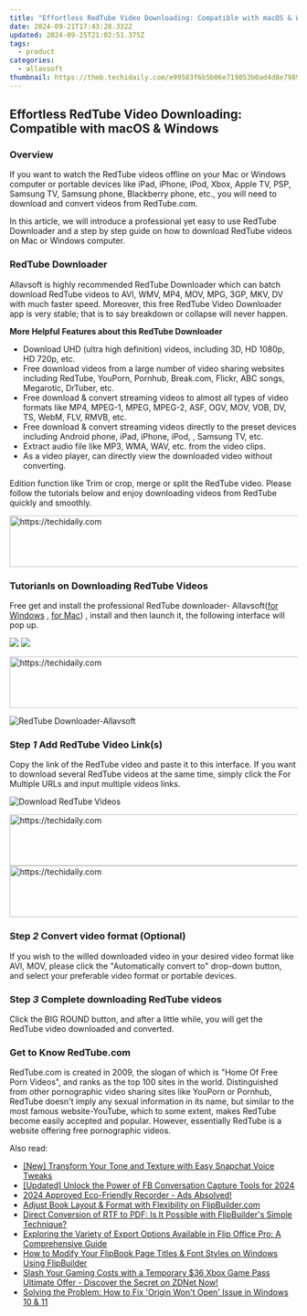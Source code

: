 ```yaml
---
title: "Effortless RedTube Video Downloading: Compatible with macOS & Windows"
date: 2024-09-21T17:43:28.332Z
updated: 2024-09-25T21:02:51.375Z
tags:
  - product
categories:
  - allavsoft
thumbnail: https://thmb.techidaily.com/e99583f6b5b06e719853b0ad4d8e79890585ba4f6bebb22736b51161b0bbe49e.jpg
---
```


## Effortless RedTube Video Downloading: Compatible with macOS & Windows

### Overview

If you want to watch the RedTube videos offline on your Mac or Windows computer or portable devices like iPad, iPhone, iPod, Xbox, Apple TV, PSP, Samsung TV, Samsung phone, Blackberry phone, etc., you will need to download and convert videos from RedTube.com.

In this article, we will introduce a professional yet easy to use RedTube Downloader and a step by step guide on how to download RedTube videos on Mac or Windows computer.

### RedTube Downloader

Allavsoft is highly recommended RedTube Downloader which can batch download RedTube videos to AVI, WMV, MP4, MOV, MPG, 3GP, MKV, DV with much faster speed. Moreover, this free RedTube Video Downloader app is very stable; that is to say breakdown or collapse will never happen.

**More Helpful Features about this RedTube Downloader**

* Download UHD (ultra high definition) videos, including 3D, HD 1080p, HD 720p, etc.
* Free download videos from a large number of video sharing websites including RedTube, YouPorn, Pornhub, Break.com, Flickr, ABC songs, Megarotic, DrTuber, etc.
* Free download & convert streaming videos to almost all types of video formats like MP4, MPEG-1, MPEG, MPEG-2, ASF, OGV, MOV, VOB, DV, TS, WebM, FLV, RMVB, etc.
* Free download & convert streaming videos directly to the preset devices including Android phone, iPad, iPhone, iPod, , Samsung TV, etc.
* Extract audio file like MP3, WMA, WAV, etc. from the video clips.
* As a video player, can directly view the downloaded video without converting.

Edition function like Trim or crop, merge or split the RedTube video. Please follow the tutorials below and enjoy downloading videos from RedTube quickly and smoothly.

<!-- affiliate ads begin -->
<a href="https://appsumo.8odi.net/c/5597632/2082539/7443" target="_top" id="2082539">
  <img src="//a.impactradius-go.com/display-ad/7443-2082539" border="0" alt="https://techidaily.com" width="728" height="90"/>
</a>
<img height="0" width="0" src="https://appsumo.8odi.net/i/5597632/2082539/7443" style="position:absolute;visibility:hidden;" border="0" />
<!-- affiliate ads end -->

### Tutorianls on Downloading RedTube Videos

Free get and install the professional RedTube downloader- Allavsoft([for Windows](https://tools.techidaily.com/allavsoft/products/) , [for Mac](https://tools.techidaily.com/allavsoft/products/)) , install and then launch it, the following interface will pop up.

[![](https://www.allavsoft.com/how-to/../images/how-to/free-download-win.jpg)](https://tools.techidaily.com/allavsoft/products/) [![](https://www.allavsoft.com/how-to/../images/how-to/free-download-mac.jpg)](https://tools.techidaily.com/allavsoft/products/)

<!-- affiliate ads begin -->
<a href="https://unicoeye.pxf.io/c/5597632/2134224/18498" target="_top" id="2134224">
  <img src="//a.impactradius-go.com/display-ad/18498-2134224" border="0" alt="https://techidaily.com" width="728" height="90"/>
</a>
<img height="0" width="0" src="https://unicoeye.pxf.io/i/5597632/2134224/18498" style="position:absolute;visibility:hidden;" border="0" />
<!-- affiliate ads end -->

![RedTube Downloader-Allavsoft](https://www.allavsoft.com/how-to/../images/allavsoft/screen-shot-600.jpg)

### Step _1_ Add RedTube Video Link(s)

Copy the link of the RedTube video and paste it to this interface. If you want to download several RedTube videos at the same time, simply click the For Multiple URLs and input multiple videos links.

![Download RedTube Videos](https://www.allavsoft.com/how-to/../images/how-to/redtube-downloader/download-redtube-videos.jpg)

<!-- affiliate ads begin -->
<a href="https://appsumo.8odi.net/c/5597632/2144308/7443" target="_top" id="2144308">
  <img src="//a.impactradius-go.com/display-ad/7443-2144308" border="0" alt="https://techidaily.com" width="600" height="90"/>
</a>
<img height="0" width="0" src="https://appsumo.8odi.net/i/5597632/2144308/7443" style="position:absolute;visibility:hidden;" border="0" />
<!-- affiliate ads end -->

<!-- affiliate ads begin -->
<a href="https://appsumo.8odi.net/c/5597632/2049383/7443" target="_top" id="2049383">
  <img src="//a.impactradius-go.com/display-ad/7443-2049383" border="0" alt="https://techidaily.com" width="728" height="90"/>
</a>
<img height="0" width="0" src="https://appsumo.8odi.net/i/5597632/2049383/7443" style="position:absolute;visibility:hidden;" border="0" />
<!-- affiliate ads end -->

### Step _2_ Convert video format (Optional)

If you wish to the willed downloaded video in your desired video format like AVI, MOV, please click the "Automatically convert to" drop-down button, and select your preferable video format or portable devices.

### Step _3_ Complete downloading RedTube videos

Click the BIG ROUND button, and after a little while, you will get the RedTube video downloaded and converted.

### Get to Know RedTube.com

RedTube.com is created in 2009, the slogan of which is "Home Of Free Porn Videos", and ranks as the top 100 sites in the world. Distinguished from other pornographic video sharing sites like YouPorn or Pornhub, RedTube doesn't imply any sexual information in its name, but similar to the most famous website-YouTube, which to some extent, makes RedTube become easily accepted and popular. However, essentially RedTube is a website offering free pornographic videos.

<ins class="adsbygoogle"
     style="display:block"
     data-ad-format="autorelaxed"
     data-ad-client="ca-pub-7571918770474297"
     data-ad-slot="1223367746"></ins>

<ins class="adsbygoogle"
     style="display:block"
     data-ad-client="ca-pub-7571918770474297"
     data-ad-slot="8358498916"
     data-ad-format="auto"
     data-full-width-responsive="true"></ins>

<span class="atpl-alsoreadstyle">Also read:</span>
<div><ul>
<li><a href="https://snapchat-videos.techidaily.com/new-transform-your-tone-and-texture-with-easy-snapchat-voice-tweaks/"><u>[New] Transform Your Tone and Texture with Easy Snapchat Voice Tweaks</u></a></li>
<li><a href="https://screen-activity-recording.techidaily.com/updated-unlock-the-power-of-fb-conversation-capture-tools-for-2024/"><u>[Updated] Unlock the Power of FB Conversation Capture Tools for 2024</u></a></li>
<li><a href="https://video-capture.techidaily.com/1715859718814-2024-approved-eco-friendly-recorder-ads-absolved/"><u>2024 Approved Eco-Friendly Recorder - Ads Absolved!</u></a></li>
<li><a href="https://win-bits.techidaily.com/adjust-book-layout-and-format-with-flexibility-on-flipbuildercom/"><u>Adjust Book Layout & Format with Flexibility on FlipBuilder.com</u></a></li>
<li><a href="https://win-bits.techidaily.com/direct-conversion-of-rtf-to-pdf-is-it-possible-with-flipbuilders-simple-technique/"><u>Direct Conversion of RTF to PDF: Is It Possible with FlipBuilder's Simple Technique?</u></a></li>
<li><a href="https://win-bits.techidaily.com/exploring-the-variety-of-export-options-available-in-flip-office-pro-a-comprehensive-guide/"><u>Exploring the Variety of Export Options Available in Flip Office Pro: A Comprehensive Guide</u></a></li>
<li><a href="https://win-bits.techidaily.com/how-to-modify-your-flipbook-page-titles-and-font-styles-on-windows-using-flipbuilder/"><u>How to Modify Your FlipBook Page Titles & Font Styles on Windows Using FlipBuilder</u></a></li>
<li><a href="https://games-able.techidaily.com/slash-your-gaming-costs-with-a-temporary-36-xbox-game-pass-ultimate-offer-discover-the-secret-on-zdnet-now/"><u>Slash Your Gaming Costs with a Temporary $36 Xbox Game Pass Ultimate Offer - Discover the Secret on ZDNet Now!</u></a></li>
<li><a href="https://program-issues.techidaily.com/solving-the-problem-how-to-fix-origin-wont-open-issue-in-windows-10-and-11/"><u>Solving the Problem: How to Fix 'Origin Won't Open' Issue in Windows 10 & 11</u></a></li>
</ul></div>

